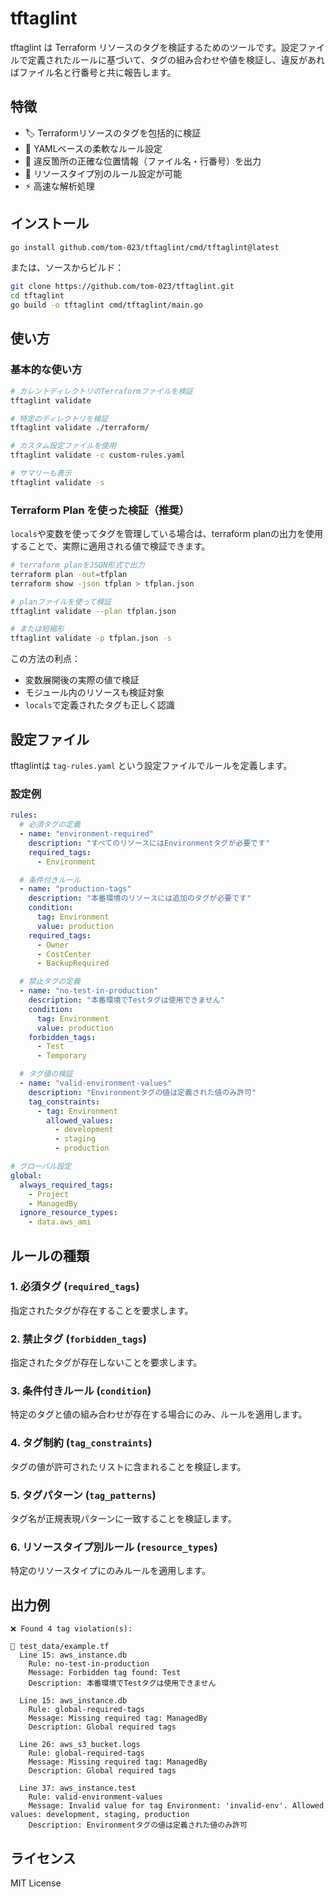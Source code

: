 # tftaglint

tftaglint は Terraform リソースのタグを検証するためのツールです。設定ファイルで定義されたルールに基づいて、タグの組み合わせや値を検証し、違反があればファイル名と行番号と共に報告します。

## 特徴

- 🏷️ Terraformリソースのタグを包括的に検証
- 📝 YAMLベースの柔軟なルール設定
- 📍 違反箇所の正確な位置情報（ファイル名・行番号）を出力
- 🎯 リソースタイプ別のルール設定が可能
- ⚡ 高速な解析処理

## インストール

```bash
go install github.com/tom-023/tftaglint/cmd/tftaglint@latest
```

または、ソースからビルド：

```bash
git clone https://github.com/tom-023/tftaglint.git
cd tftaglint
go build -o tftaglint cmd/tftaglint/main.go
```

## 使い方

### 基本的な使い方

```bash
# カレントディレクトリのTerraformファイルを検証
tftaglint validate

# 特定のディレクトリを検証
tftaglint validate ./terraform/

# カスタム設定ファイルを使用
tftaglint validate -c custom-rules.yaml

# サマリーも表示
tftaglint validate -s
```

### Terraform Plan を使った検証（推奨）

`locals`や変数を使ってタグを管理している場合は、terraform planの出力を使用することで、実際に適用される値で検証できます。

```bash
# terraform planをJSON形式で出力
terraform plan -out=tfplan
terraform show -json tfplan > tfplan.json

# planファイルを使って検証
tftaglint validate --plan tfplan.json

# または短縮形
tftaglint validate -p tfplan.json -s
```

この方法の利点：
- 変数展開後の実際の値で検証
- モジュール内のリソースも検証対象
- `locals`で定義されたタグも正しく認識

## 設定ファイル

tftaglintは `tag-rules.yaml` という設定ファイルでルールを定義します。

### 設定例

```yaml
rules:
  # 必須タグの定義
  - name: "environment-required"
    description: "すべてのリソースにはEnvironmentタグが必要です"
    required_tags:
      - Environment

  # 条件付きルール
  - name: "production-tags"
    description: "本番環境のリソースには追加のタグが必要です"
    condition:
      tag: Environment
      value: production
    required_tags:
      - Owner
      - CostCenter
      - BackupRequired

  # 禁止タグの定義
  - name: "no-test-in-production"
    description: "本番環境でTestタグは使用できません"
    condition:
      tag: Environment
      value: production
    forbidden_tags:
      - Test
      - Temporary

  # タグ値の検証
  - name: "valid-environment-values"
    description: "Environmentタグの値は定義された値のみ許可"
    tag_constraints:
      - tag: Environment
        allowed_values:
          - development
          - staging
          - production

# グローバル設定
global:
  always_required_tags:
    - Project
    - ManagedBy
  ignore_resource_types:
    - data.aws_ami
```

## ルールの種類

### 1. 必須タグ (`required_tags`)
指定されたタグが存在することを要求します。

### 2. 禁止タグ (`forbidden_tags`)
指定されたタグが存在しないことを要求します。

### 3. 条件付きルール (`condition`)
特定のタグと値の組み合わせが存在する場合にのみ、ルールを適用します。

### 4. タグ制約 (`tag_constraints`)
タグの値が許可されたリストに含まれることを検証します。

### 5. タグパターン (`tag_patterns`)
タグ名が正規表現パターンに一致することを検証します。

### 6. リソースタイプ別ルール (`resource_types`)
特定のリソースタイプにのみルールを適用します。

## 出力例

```
❌ Found 4 tag violation(s):

📄 test_data/example.tf
  Line 15: aws_instance.db
    Rule: no-test-in-production
    Message: Forbidden tag found: Test
    Description: 本番環境でTestタグは使用できません

  Line 15: aws_instance.db
    Rule: global-required-tags
    Message: Missing required tag: ManagedBy
    Description: Global required tags

  Line 26: aws_s3_bucket.logs
    Rule: global-required-tags
    Message: Missing required tag: ManagedBy
    Description: Global required tags

  Line 37: aws_instance.test
    Rule: valid-environment-values
    Message: Invalid value for tag Environment: 'invalid-env'. Allowed values: development, staging, production
    Description: Environmentタグの値は定義された値のみ許可
```

## ライセンス

MIT License